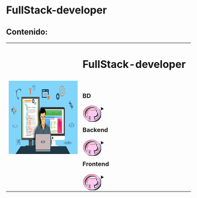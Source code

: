 # FullStack-developer

## Contenido:

<div>
<table style="border: none;">
  <tr style="border: none;">
    <th style="border: none;"><img align="left" width="200" height="200" src="/images/imgProgramacion.png"><br></th>
    <td width="60%" align="left" style="border: none;"><p vertical-align="middle"><h1>FullStack-developer</h1></p>
<br>
    <h3>  BD  </h3>
<div>
    
<details>
 	<summary><img align="left" width="50" height="45" src="/images/imgGitHub.png"><br>
    </summary>
<br>
    
   1. [BD](https://github.com/LauraGonzalezAlvarez/FullStack-developer/tree/main/BD)
   - [MongoDB + NodeJS](https://github.com/LauraGonzalezAlvarez/FullStack-developer/tree/main/BD/MongoDB%20%2B%20NodeJS/app-mongodb-tutorial-en-vivo)


<br>
</details>
</div>
<br>
    <h3>  Backend  </h3>
<div>
<details>
    <summary><img align="left" width="50" height="45" src="/images/imgGitHub.png">
    </summary>
<br>
  
  
2. [Backend](https://github.com/LauraGonzalezAlvarez/FullStack-developer/tree/main/Backend/Node)
    - [Node JS](https://github.com/LauraGonzalezAlvarez/FullStack-developer/tree/main/Backend/Node)
        - [1. Hola Mundo](https://github.com/LauraGonzalezAlvarez/FullStack-developer/tree/main/Backend/Node/01-hola-mundo)
        - [2. Fundamentos](https://github.com/LauraGonzalezAlvarez/FullStack-developer/tree/main/Backend/Node/02-fundamentos)
        - [3. Generador de aplicaciones](https://github.com/LauraGonzalezAlvarez/FullStack-developer/tree/main/Backend/Node/generador-aplicaciones)
        - [4. Prac. myapp](https://github.com/LauraGonzalezAlvarez/FullStack-developer/tree/main/Backend/Node/myapp)

<br>
</details>
</div>
<br>
    <h3>  Frontend  </h3>
<div>
<details>
    <summary><img align="left" width="50" height="45" src="/images/imgGitHub.png">
    </summary>
<br>
  
3. [Frontend](https://github.com/LauraGonzalezAlvarez/FullStack-developer/tree/main/Frontend/JS)
    - [Fundamentos](https://github.com/LauraGonzalezAlvarez/FullStack-developer/tree/main/Frontend/JS/01-Fundamentos)
    - [Blackjack](https://github.com/LauraGonzalezAlvarez/FullStack-developer/tree/main/Frontend/JS/02-blackjack)


  
<br>
</details>
</div>
</td>
  </tr>
</table>
